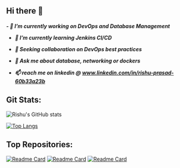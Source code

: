 <h2><b>Hi there 👋</b></h2>
<h5>
- 🔭 I’m currently working on DevOps and Database Management 

- 🌱 I’m currently learning Jenkins CI/CD

- 👯 Seeking collaboration on DevOps best practices

- 💬 Ask me about database, networking or dockers

- 📫 reach me on linkedin @ www.linkedin.com/in/rishu-prasad-60b33a23b 

</h5>
<h2><b>Git Stats:</b></h2>



![Rishu's GitHub stats](https://github-readme-stats.vercel.app/api?username=Rishu0204&show_icons=true&theme=radical)





[![Top Langs](https://github-readme-stats.vercel.app/api/top-langs/?username=Rishu0204&layout=donut)](https://github.com/Rishu0204/github-readme-stats)

<h2><b>Top Repositories:</b></h2>




[![Readme Card](https://github-readme-stats.vercel.app/api/pin/?username=Rishu0204&repo=mysql_using_python)](https://github.com/Rishu0204/mysql_using_python)
[![Readme Card](https://github-readme-stats.vercel.app/api/pin/?username=Rishu0204&repo=socket_programming)](https://github.com/Rishu0204/socket_programming)
[![Readme Card](https://github-readme-stats.vercel.app/api/pin/?username=Rishu0204&repo=linux_learning)](https://github.com/Rishu0204/linux_learning)
